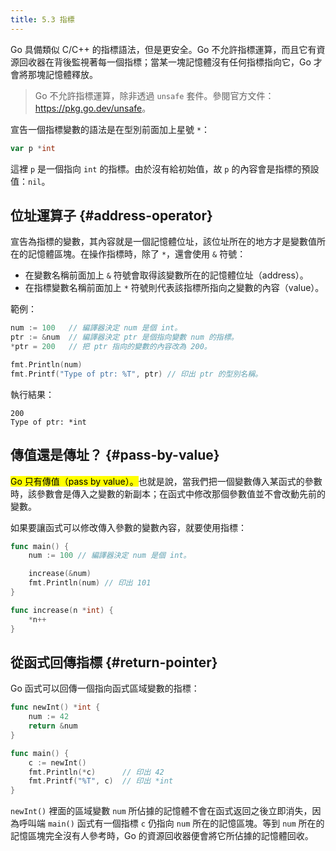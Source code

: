 ```yaml
---
title: 5.3 指標
---
```


Go 具備類似 C/C++ 的指標語法，但是更安全。Go 不允許指標運算，而且它有資源回收器在背後監視著每一個指標；當某一塊記憶體沒有任何指標指向它，Go 才會將那塊記憶體釋放。

> Go 不允許指標運算，除非透過 `unsafe` 套件。參閱官方文件：<https://pkg.go.dev/unsafe>。

宣告一個指標變數的語法是在型別前面加上星號 `*`：

```go
var p *int
```

這裡 `p` 是一個指向 `int` 的指標。由於沒有給初始值，故 `p` 的內容會是指標的預設值：`nil`。

## 位址運算子 {#address-operator}

宣告為指標的變數，其內容就是一個記憶體位址，該位址所在的地方才是變數值所在的記憶體區塊。在操作指標時，除了 `*`，還會使用 `&` 符號：

- 在變數名稱前面加上 `&` 符號會取得該變數所在的記憶體位址（address）。
- 在指標變數名稱前面加上 `*` 符號則代表該指標所指向之變數的內容（value）。

範例：

```go
num := 100   // 編譯器決定 num 是個 int。
ptr := &num  // 編譯器決定 ptr 是個指向變數 num 的指標。
*ptr = 200   // 把 ptr 指向的變數的內容改為 200。

fmt.Println(num)
fmt.Printf("Type of ptr: %T", ptr) // 印出 ptr 的型別名稱。
```

執行結果：

```text
200
Type of ptr: *int
```

## 傳值還是傳址？ {#pass-by-value}

<mark>Go 只有傳值（pass by value）。</mark>也就是說，當我們把一個變數傳入某函式的參數時，該參數會是傳入之變數的新副本；在函式中修改那個參數值並不會改動先前的變數。

如果要讓函式可以修改傳入參數的變數內容，就要使用指標：

```go
func main() {
    num := 100 // 編譯器決定 num 是個 int。

    increase(&num)
    fmt.Println(num) // 印出 101
}

func increase(n *int) {
    *n++
}
```

## 從函式回傳指標 {#return-pointer}

Go 函式可以回傳一個指向函式區域變數的指標：

```go
func newInt() *int {
    num := 42
    return &num
}

func main() {
    c := newInt()
    fmt.Println(*c)      // 印出 42
    fmt.Printf("%T", c)  // 印出 *int
}
```

`newInt()` 裡面的區域變數 `num` 所佔據的記憶體不會在函式返回之後立即消失，因為呼叫端 `main()` 函式有一個指標 `c` 仍指向 `num` 所在的記憶區塊。等到 `num` 所在的記憶區塊完全沒有人參考時，Go 的資源回收器便會將它所佔據的記憶體回收。

